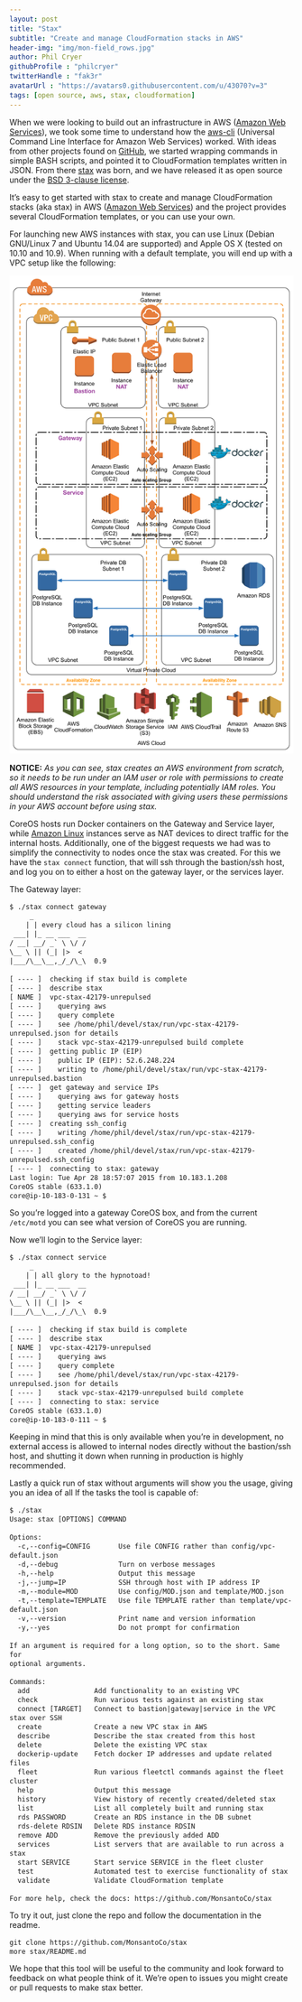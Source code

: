 ```yaml
---
layout: post
title: "Stax"
subtitle: "Create and manage CloudFormation stacks in AWS"
header-img: "img/mon-field_rows.jpg"
author: Phil Cryer
githubProfile : "philcryer"
twitterHandle : "fak3r"
avatarUrl : "https://avatars0.githubusercontent.com/u/43070?v=3"
tags: [open source, aws, stax, cloudformation]
---
```


When we were looking to build out an infrastructure in AWS ([Amazon Web Services](https://aws.amazon.com)), we took some time to understand how the [aws-cli](https://github.com/aws/aws-cli) (Universal Command Line Interface for Amazon Web Services) worked. With ideas from other projects found on [GitHub](https://github.com), we started wrapping commands in simple BASH scripts, and pointed it to CloudFormation templates written in JSON. From there [stax](https://github.com/monsantoco/stax) was born, and we have released it as open source under the [BSD 3-clause license](http://opensource.org/licenses/BSD-3-Clause).

It’s easy to get started with stax to create and manage CloudFormation stacks (aka stax) in AWS ([Amazon Web Services](https://aws.amazon.com)) and the project provides several CloudFormation templates, or you can use your own.

For launching new AWS instances with stax, you can use Linux (Debian GNU/Linux 7 and Ubuntu 14.04 are supported) and Apple OS X (tested on 10.10 and 10.9). When running with a default template, you will end up with a VPC setup like the following:

![AWS Stax Diagram](/img/aws-stax.png)

**NOTICE:** _As you can see, stax creates an AWS environment from scratch, so it needs to be run under an IAM user or role with permissions to create all AWS resources in your template, including potentially IAM roles. You should understand the risk associated with giving users these permissions in your AWS account before using stax._

CoreOS hosts run Docker containers on the Gateway and Service layer, while [Amazon Linux](https://aws.amazon.com/amazon-linux-ami/) instances serve as NAT devices to direct traffic for the internal hosts. Additionally, one of the biggest requests we had was to simplify the connectivity to nodes once the stax was created. For this we have the `stax connect` function, that will ssh through the bastion/ssh host, and log you on to either a host on the gateway layer, or the services layer.

The Gateway layer:

```
$ ./stax connect gateway
     _
    | | every cloud has a silicon lining
 ___| |_ __ ___  __
/ __| __/ _` \ \/ /
\__ \ || (_| |>  <
|___/\__\__,_/_/\_\  0.9

[ ---- ]  checking if stax build is complete
[ ---- ]  describe stax
[ NAME ]  vpc-stax-42179-unrepulsed
[ ---- ]    querying aws
[ ---- ]    query complete
[ ---- ]    see /home/phil/devel/stax/run/vpc-stax-42179-unrepulsed.json for details
[ ---- ]    stack vpc-stax-42179-unrepulsed build complete
[ ---- ]  getting public IP (EIP)
[ ---- ]    public IP (EIP): 52.6.248.224
[ ---- ]    writing to /home/phil/devel/stax/run/vpc-stax-42179-unrepulsed.bastion
[ ---- ]  get gateway and service IPs
[ ---- ]    querying aws for gateway hosts
[ ---- ]    getting service leaders
[ ---- ]    querying aws for service hosts
[ ---- ]  creating ssh_config
[ ---- ]    writing /home/phil/devel/stax/run/vpc-stax-42179-unrepulsed.ssh_config
[ ---- ]    created /home/phil/devel/stax/run/vpc-stax-42179-unrepulsed.ssh_config
[ ---- ]  connecting to stax: gateway
Last login: Tue Apr 28 18:57:07 2015 from 10.183.1.208
CoreOS stable (633.1.0)
core@ip-10-183-0-131 ~ $
```

So you’re logged into a gateway CoreOS box, and from the current `/etc/motd` you can see what version of CoreOS you are running.

Now we’ll login to the Service layer:

```
$ ./stax connect service
     _
    | | all glory to the hypnotoad!
 ___| |_ __ ___  __
/ __| __/ _` \ \/ /
\__ \ || (_| |>  <
|___/\__\__,_/_/\_\  0.9

[ ---- ]  checking if stax build is complete
[ ---- ]  describe stax
[ NAME ]  vpc-stax-42179-unrepulsed
[ ---- ]    querying aws
[ ---- ]    query complete
[ ---- ]    see /home/phil/devel/stax/run/vpc-stax-42179-unrepulsed.json for details
[ ---- ]    stack vpc-stax-42179-unrepulsed build complete
[ ---- ]  connecting to stax: service
CoreOS stable (633.1.0)
core@ip-10-183-0-111 ~ $
```

Keeping in mind that this is only available when you’re in development, no external access is allowed to internal nodes directly without the bastion/ssh host, and shutting it down when running in production is highly recommended.

Lastly a quick run of stax without arguments will show you the usage, giving you an idea of all lf the tasks the tool is capable of:

```
$ ./stax
Usage: stax [OPTIONS] COMMAND

Options:
  -c,--config=CONFIG       Use file CONFIG rather than config/vpc-default.json
  -d,--debug               Turn on verbose messages
  -h,--help                Output this message
  -j,--jump=IP             SSH through host with IP address IP
  -m,--module=MOD          Use config/MOD.json and template/MOD.json
  -t,--template=TEMPLATE   Use file TEMPLATE rather than template/vpc-default.json
  -v,--version             Print name and version information
  -y,--yes                 Do not prompt for confirmation

If an argument is required for a long option, so to the short. Same for
optional arguments.

Commands:
  add                Add functionality to an existing VPC
  check              Run various tests against an existing stax
  connect [TARGET]   Connect to bastion|gateway|service in the VPC stax over SSH
  create             Create a new VPC stax in AWS
  describe           Describe the stax created from this host
  delete             Delete the existing VPC stax
  dockerip-update    Fetch docker IP addresses and update related files
  fleet              Run various fleetctl commands against the fleet cluster
  help               Output this message
  history            View history of recently created/deleted stax
  list               List all completely built and running stax
  rds PASSWORD       Create an RDS instance in the DB subnet
  rds-delete RDSIN   Delete RDS instance RDSIN
  remove ADD         Remove the previously added ADD
  services           List servers that are available to run across a stax
  start SERVICE      Start service SERVICE in the fleet cluster
  test               Automated test to exercise functionality of stax
  validate           Validate CloudFormation template

For more help, check the docs: https://github.com/MonsantoCo/stax
```

To try it out, just clone the repo and follow the documentation in the readme.

```
git clone https://github.com/MonsantoCo/stax
more stax/README.md
```

We hope that this tool will be useful to the community and look forward to feedback on what people think of it. We’re open to issues you might create or pull requests to make stax better.
